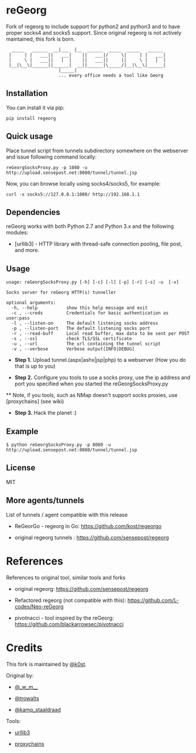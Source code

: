 reGeorg
=========
Fork of regeorg to include support for python2 and python3 and to have
proper socks4 and socks5 support. Since original regeorg is not actively
maintained, this fork is born.



```                    _____
  _____   ______  __|___  |__  ______  _____  _____   ______
 |     | |   ___||   ___|    ||   ___|/     \|     | |   ___|
 |     \ |   ___||   |  |    ||   ___||     ||     \ |   |  |
 |__|\__\|______||______|  __||______|\_____/|__|\__\|______|
                    |_____|
                    ... every office needs a tool like Georg
```

Installation
----

You can install it via pip:
```
pip install regeorg
```

## Quick usage

Place tunnel script from tunnels subdirectory somewhere on the webserver and issue
following command locally:

```
reGeorgSocksProxy.py -p 1080 -u http://upload.sensepost.net:8080/tunnel/tunnel.jsp
```

Now, you can browse locally using socks4/socks5, for example:
```
curl -x socks5://127.0.0.1:1080/ http://192.168.1.1
```


Dependencies
-----------

reGeorg works with both Python 2.7 and Python 3.x and the following modules:

* [urllib3] - HTTP library with thread-safe connection pooling, file post, and more.


Usage
--------------

```
usage: reGeorgSocksProxy.py [-h] [-c] [-l] [-p] [-r] [-s] -u  [-v]

Socks server for reGeorg HTTP(s) tunneller

optional arguments:
  -h, --help           show this help message and exit
  -c , --creds         Credentials for basic authentication as user:pass
  -l , --listen-on     The default listening socks address
  -p , --listen-port   The default listening socks port
  -r , --read-buff     Local read buffer, max data to be sent per POST
  -s , --ssl           check TLS/SSL certificate
  -u , --url           The url containing the tunnel script
  -v , --verbose       Verbose output[INFO|DEBUG]
```

* **Step 1.**
Upload tunnel.(aspx|ashx|jsp|php) to a webserver (How you do that is up to
you)

* **Step 2.**
Configure you tools to use a socks proxy, use the ip address and port you
specified when
you started the reGeorgSocksProxy.py

** Note, if you tools, such as NMap doesn't support socks proxies, use
[proxychains] (see wiki) 

* **Step 3.** Hack the planet :)


Example
---------
```
$ python reGeorgSocksProxy.py -p 8080 -u http://upload.sensepost.net:8080/tunnel/tunnel.jsp
```

License
----

MIT


##  More agents/tunnels

List of tunnels / agent compatible with this release

- ReGeorGo - regeorg in Go: https://github.com/kost/regeorgo

- original regeorg tunnels : https://github.com/sensepost/regeorg


# References

References to original tool, similar tools and forks

- original regeorg: https://github.com/sensepost/regeorg

- Refactored regeorg (not compatible with this): https://github.com/L-codes/Neo-reGeorg

- pivotnacci - tool inspired by the reGeorg: https://github.com/blackarrowsec/pivotnacci

# Credits

This fork is maintained by [@k0st](http://twitter.com/k0st).

Original by:

- [@\_w\_m\_\_](http://twitter.com/_w_m__)

- [@trowalts](http://twitter.com/trowalts)

- [@kamp_staaldraad](http://twitter.com/kamp_staaldraad)

Tools:

- [urllib3](https://pypi.python.org/pypi/urllib3)

- [proxychains](http://sourceforge.net/projects/proxychains/)

